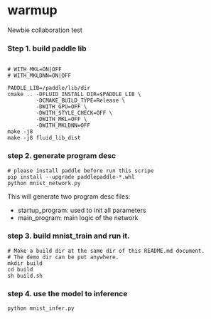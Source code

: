 # warmup
Newbie collaboration test
### Step 1. build paddle lib

```

# WITH_MKL=ON|OFF
# WITH_MKLDNN=ON|OFF

PADDLE_LIB=/paddle/lib/dir
cmake .. -DFLUID_INSTALL_DIR=$PADDLE_LIB \
         -DCMAKE_BUILD_TYPE=Release \
         -DWITH_GPU=OFF \
         -DWITH_STYLE_CHECK=OFF \
         -DWITH_MKL=OFF \
         -DWITH_MKLDNN=OFF
make -j8
make -j8 fluid_lib_dist
```

### step 2. generate program desc
```
# please install paddle before run this scripe
pip install --upgrade paddlepaddle-*.whl
python mnist_network.py
```

This will generate two program desc files:
  - startup_program: used to init all parameters
  - main_program: main logic of the network

### step 3. build mnist_train and run it.


```
# Make a build dir at the same dir of this README.md document.
# The demo dir can be put anywhere.
mkdir build
cd build
sh build.sh
```

### step 4. use the model to inference
```
python mnist_infer.py
```
